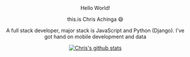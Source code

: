 <div align="center">
Hello World! 
  
this.is Chris Achinga :smile:

A full stack developer, major stack is JavaScript and Python (Django). I've got hand on mobile development and data


[![Chris's github stats](https://github-readme-stats.vercel.app/api?username=ChrisAchinga&show_icons=true&theme=monokai)](https://github.com/ChrisAchinga/github-readme-stats)

</div>



